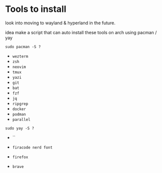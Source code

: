 # Tools to install

look into moving to wayland & hyperland in the future.

idea make a script that can auto install these tools on arch using pacman / yay

`sudo pacman -S ?`

- `wezterm`
- `zsh`
- `neovim`
- `tmux`
- `yazi`
- `git`
- `bat`
- `fzf`
- `jq`
- `ripgrep`
- `docker`
- `podman`
- `parallel`

`sudo yay -S ?`

- ``



- `firacode nerd font`
- `firefox`
- `brave`

